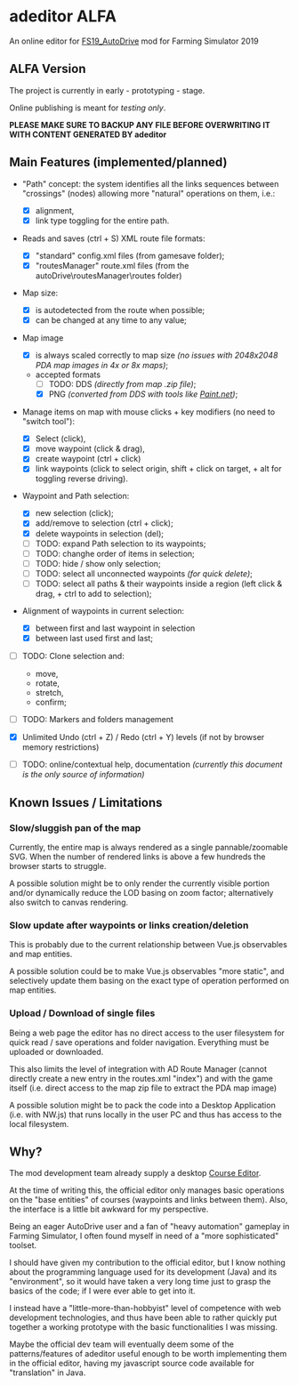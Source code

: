 # adeditor ALFA

An online editor for [FS19_AutoDrive](https://github.com/Stephan-S/FS19_AutoDrive) mod for Farming Simulator 2019

## ALFA Version

The project is currently in early - prototyping - stage.

Online publishing is meant for _testing only_.

**PLEASE MAKE SURE TO BACKUP ANY FILE BEFORE OVERWRITING IT WITH CONTENT GENERATED BY adeditor**

## Main Features (implemented/planned)

- "Path" concept: the system identifies all the links sequences between "crossings" (nodes) allowing more "natural" operations on them, i.e.:

  - [x] alignment,
  - [x] link type toggling for the entire path.

- Reads and saves (ctrl + S) XML route file formats:

  - [x] "standard" config.xml files (from gamesave folder);
  - [x] "routesManager" route.xml files (from the autoDrive\routesManager\routes folder)

- Map size:

  - [x] is autodetected from the route when possible;
  - [x] can be changed at any time to any value;

- Map image

  - [x] is always scaled correctly to map size
        _(no issues with 2048x2048 PDA map images in 4x or 8x maps)_;
  - accepted formats
    - [ ] TODO: DDS _(directly from map .zip file)_;
    - [x] PNG _(converted from DDS with tools like [Paint.net](https://www.getpaint.net/))_;

- Manage items on map with mouse clicks + key modifiers (no need to "switch tool"):

  - [x] Select (click),
  - [x] move waypoint (click & drag),
  - [x] create waypoint (ctrl + click)
  - [x] link waypoints
        (click to select origin, shift + click on target, + alt for toggling reverse driving).

- Waypoint and Path selection:

  - [x] new selection (click);
  - [x] add/remove to selection (ctrl + click);
  - [x] delete waypoints in selection (del);
  - [ ] TODO: expand Path selection to its waypoints;
  - [ ] TODO: changhe order of items in selection;
  - [ ] TODO: hide / show only selection;
  - [ ] TODO: select all unconnected waypoints _(for quick delete)_;
  - [ ] TODO: select all paths & their waypoints inside a region (left click & drag, + ctrl to add to selection);

- Alignment of waypoints in current selection:

  - [x] between first and last waypoint in selection
  - [x] between last used first and last;

- [ ] TODO: Clone selection and:

  - move,
  - rotate,
  - stretch,
  - confirm;

- [ ] TODO: Markers and folders management

- [x] Unlimited Undo (ctrl + Z) / Redo (ctrl + Y) levels (if not by browser memory restrictions)

- [ ] TODO: online/contextual help, documentation
      _(currently this document is the only source of information)_

## Known Issues / Limitations

### Slow/sluggish pan of the map

Currently, the entire map is always rendered as a single pannable/zoomable SVG.
When the number of rendered links is above a few hundreds the browser starts to struggle.

A possible solution might be to only render the currently visible portion and/or dynamically reduce the LOD basing on zoom factor; alternatively also switch to canvas rendering.

### Slow update after waypoints or links creation/deletion

This is probably due to the current relationship between Vue.js observables and map entities.

A possible solution could be to make Vue.js observables "more static", and selectively update them basing on the exact type of operation performed on map entities.

### Upload / Download of single files

Being a web page the editor has no direct access to the user filesystem for quick read / save operations and folder navigation. Everything must be uploaded or downloaded.

This also limits the level of integration with AD Route Manager (cannot directly create a new entry in the routes.xml "index") and with the game itself (i.e. direct access to the map zip file to extract the PDA map image)

A possible solution might be to pack the code into a Desktop Application (i.e. with NW.js) that runs locally in the user PC and thus has access to the local filesystem.

## Why?

The mod development team already supply a desktop [Course Editor](https://github.com/Stephan-S/FS19_AutoDrive/raw/master/AutoDrive%20Course%20Editor/AD.jar).

At the time of writing this, the official editor only manages basic operations on the "base entities" of courses (waypoints and links between them). Also, the interface is a little bit awkward for my perspective.

Being an eager AutoDrive user and a fan of "heavy automation" gameplay in Farming Simulator, I often found myself in need of a "more sophisticated" toolset.

I should have given my contribution to the official editor, but I know nothing about the programming language used for its development (Java) and its "environment", so it would have taken a very long time just to grasp the basics of the code; if I were ever able to get into it.

I instead have a "little-more-than-hobbyist" level of competence with web development technologies, and thus have been able to rather quickly put together a working prototype with the basic functionalities I was missing.

Maybe the official dev team will eventually deem some of the patterns/features of adeditor useful enough to be worth implementing them in the official editor, having my javascript source code available for "translation" in Java.
